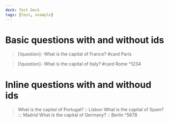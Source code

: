 ```yaml
---
deck: Test Deck
tags: [test, example]
---
```


# Basic questions with and without ids

>[!question]- What is the capital of France? #card
>Paris

>[!question]- What is the capital of Italy? #card
>Rome
^1234


# Inline questions with and withoud ids

>What is the capital of Portugal? :: Lisbon
>What is the capital of Spain? ::: Madrid
>What is the capital of Germany? :: Berlin ^5678
